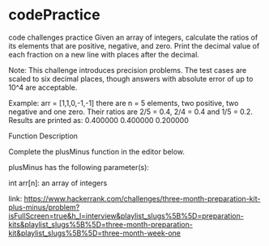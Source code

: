 # codePractice
code challenges practice
Given an array of integers, calculate the ratios of its elements that are positive, negative, and zero. Print the decimal value of each fraction on a new line with  places after the decimal.

Note: This challenge introduces precision problems. The test cases are scaled to six decimal places, though answers with absolute error of up to 10^4 are acceptable.

Example: arr = [1,1,0,-1,-1]
there are n = 5 elements, two positive, two negative and one zero. Their ratios are 2/5 = 0.4, 2/4 = 0.4  and 1/5 = 0.2. Results are printed as:
0.400000
0.400000
0.200000

Function Description

Complete the plusMinus function in the editor below.

plusMinus has the following parameter(s):

int arr[n]: an array of integers

link:
https://www.hackerrank.com/challenges/three-month-preparation-kit-plus-minus/problem?isFullScreen=true&h_l=interview&playlist_slugs%5B%5D=preparation-kits&playlist_slugs%5B%5D=three-month-preparation-kit&playlist_slugs%5B%5D=three-month-week-one
